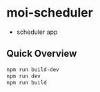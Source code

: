# moi-scheduler

- scheduler app

## Quick Overview

```sh
npm run build-dev
npm run dev
npm run build
```